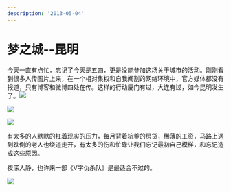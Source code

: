 ```yaml
---
description: '2013-05-04'
---
```


# 梦之城--昆明

今天一直有点忙，忘记了今天是五四，更是没能参加这场关于城市的活动。刚刚看到很多人传图片上来，在一个相对集权和自我阉割的网络环境中，官方媒体都没有报道，只有博客和微博四处在传。这样的行动厦门有过，大连有过，如今昆明发生了。![](http://mmsns.qpic.cn/mmsns/QazskGT9zPseBKJmelbu3DM3bfhNRMpLeKpotjyNKibjwd78EuPbmIQ/0)

![](http://mmsns.qpic.cn/mmsns/QazskGT9zPseBKJmelbu3DM3bfhNRMpLURwJTf1ceibh8SHXDj8aYrQ/0)

![](http://mmsns.qpic.cn/mmsns/QazskGT9zPseBKJmelbu3DM3bfhNRMpLbw8XuRO3pLW84k439eqm8w/0)

有太多的人默默的扛着现实的压力，每月背着坑爹的房贷，稀薄的工资，马路上遇到跌倒的老人也绕道走开，有太多的伤和忙碌让我们忘记最初自己模样，和忘记造成这些原因。

夜深人静，也许来一部《V字仇杀队》是最适合不过的。

![](http://mmsns.qpic.cn/mmsns/QazskGT9zPseBKJmelbu3DM3bfhNRMpLsY6dVeBgSolF8HfvCGpgKg/0)

